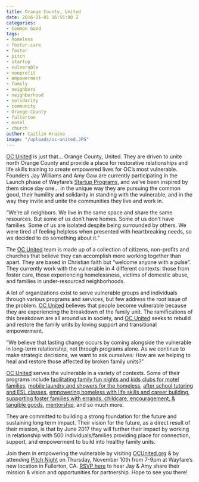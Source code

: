 ```yaml
---
title: Orange County, United
date: 2016-11-01 16:55:00 Z
categories:
- Common Good
tags:
- homeless
- foster-care
- foster
- pitch
- startup
- vulnerable
- nonprofit
- empowerment
- family
- neighbors
- neighborhood
- solidarity
- community
- Orange-County
- fullerton
- motel
- church
author: Caitlin Kraina
image: "/uploads/oc-united.JPG"
---
```


[OC United](https://ocunited.org) is just that… Orange County, United. They are driven to unite north Orange County and provide a place for restorative relationships and life skills training to create empowered lives for OC’s most vulnerable. Founders Jay Williams and Amy Gaw are currently participating in the Launch phase of Wayfare’s [Startup Programs](wayfare.io/startups), and we’ve been inspired by them since day one… in the unique way they are pursuing the common good, their humility and solidarity in standing with the vulnerable, and in the way they invite and unite the communities they live and work in. <!-- more -->

“We’re all neighbors. We live in the same space and share the same resources. But some of us don’t have homes. Some of us don’t have families. Some of us are isolated despite being surrounded by others. We were tired of feeling helpless when presented with heartbreaking needs, so we decided to do something about it.”

The [OC United](https://ocunited.org) team is made up of a collection of citizens, non-profits and churches that believe they can accomplish more working together than apart. They are based in Christian faith but “welcome anyone with a pulse”. They currently work with the vulnerable in 4 different contexts: those from foster care, those experiencing homelessness, victims of domestic abuse, and families in under-resourced neighborhoods.

A lot of organizations exist to serve vulnerable groups and individuals through various programs and services, but few address the root issue of the problem. [OC United](https://ocunited.org) believes that people become vulnerable because they are experiencing the breakdown of the family unit. The ramifications of this breakdown are all around us in society, and [OC United](https://ocunited.org) seeks to rebuild and restore the family units by loving support and transitional empowerment.

“We believe that lasting change occurs by coming alongside the vulnerable in long-term relationship, not through programs alone. As we continue to make strategic decisions, we want to ask ourselves: How are we helping to heal and restore those affected by broken family units?”

[OC United](https://ocunited.org) serves the vulnerable in a variety of contexts. Some of their programs include [facilitating family fun nights and kids clubs for motel families](https://ocunited.org/homeless/), [mobile laundry and showers for the homeless](https://ocunited.org/homeless/), [after school tutoring and ESL classes](https://ocunited.org/neighbors/), [empowering homeless with life skills and career building](https://ocunited.org/homeless/), [supporting foster families with errands, childcare, encouragement, & tangible goods](https://ocunited.org/foster-care/), [mentorship](https://ocunited.org/foster-care/), and so much more. 

They are committed to building a strong foundation for the future and sustaining long term impact. Their vision for the future, as a direct result of their mission, is that by June 2017 they will further their impact by working in relationship with 500 individuals/families providing place for connection, support, and empowerment to build into healthy family units. 

Join them in empowering the vulnerable by visiting [OCUnited.org](https://ocunited.org) & by attending [Pitch Night](https://wayfare.ticketleap.com/wayfare-labs-pitch-night/) on Thursday, November 10th from 7-9pm at Wayfare’s new location in Fullerton, CA. [RSVP here](https://wayfare.ticketleap.com/wayfare-labs-pitch-night/) to hear Jay & Amy share their mission & vision and opportunities for partnership. Hope to see you there!